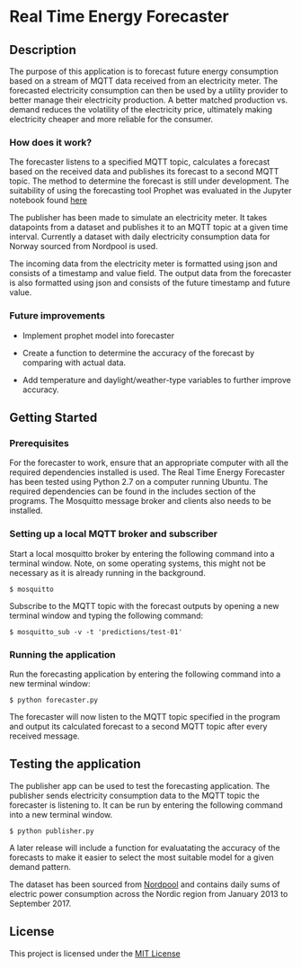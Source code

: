 # Real Time Energy Forecaster

## Description

The purpose of this application is to forecast future energy consumption based on a stream of MQTT data received from an electricity meter. The forecasted electricity consumption can then be used by a utility provider to better manage their electricity production. A better matched production vs. demand reduces the volatility of the electricity price, ultimately making electricity cheaper and more reliable for the consumer. 


### How does it work?

The forecaster listens to a specified MQTT topic, calculates a forecast based on the received data and publishes its forecast to a second MQTT topic. The method to determine the forecast is still under development. The suitability of using the forecasting tool Prophet was evaluated in the Jupyter notebook found [here](https://github.com/eijora/RTEF/blob/master/notebooks/Prophet%20Forecasting%20on%20Nordic%20Electricity%20Consumption%20Data.ipynb) 

The publisher has been made to simulate an electricity meter. It takes datapoints from a dataset and publishes it to an MQTT topic at a given time interval. Currently a dataset with daily electricity consumption data for Norway sourced from Nordpool is used.

The incoming data from the electricity meter is formatted using json and consists of a timestamp and value field. The output data from the forecaster is also formatted using json and consists of the future timestamp and future value.


### Future improvements

* Implement prophet model into forecaster 

* Create a function to determine the accuracy of the forecast by comparing with actual data. 

* Add temperature and daylight/weather-type variables to further improve accuracy.


## Getting Started

### Prerequisites

For the forecaster to work, ensure that an appropriate computer with all the required dependencies installed is used. The Real Time Energy Forecaster has been tested using Python 2.7 on a computer running Ubuntu. The required dependencies can be found in the includes section of the programs. The Mosquitto message broker and clients also needs to be installed.


### Setting up a local MQTT broker and subscriber

Start a local mosquitto broker by entering the following command into a terminal window. Note, on some operating systems, this might not be necessary as it is already running in the background. 
```
$ mosquitto
```
Subscribe to the MQTT topic with the forecast outputs by opening a new terminal window and typing the following command:
```
$ mosquitto_sub -v -t 'predictions/test-01'
```

### Running the application

Run the forecasting application by entering the following command into a new terminal window:
```
$ python forecaster.py
```

The forecaster will now listen to the  MQTT topic specified in the program and output its calculated forecast to a second MQTT topic after every received message. 


## Testing the application

The publisher app can be used to test the forecasting application. The publisher sends electricity consumption data to the MQTT topic the forecaster is listening to. It can be run by entering the following command into a new terminal window. 
```
$ python publisher.py
```
A later release will include a function for evaluatating the accuracy of the forecasts to make it easier to select the most suitable model for a given demand pattern.

The dataset has been sourced from [Nordpool](http://www.nordpoolspot.com) and contains daily sums of electric power consumption across the Nordic region from January 2013 to September 2017. 

## License

This project is licensed under the [MIT License ](https://opensource.org/licenses/MIT)


